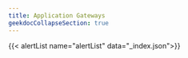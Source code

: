 ```yaml
---
title: Application Gateways
geekdocCollapseSection: true
---
```


{{< alertList name="alertList" data="_index.json">}}
